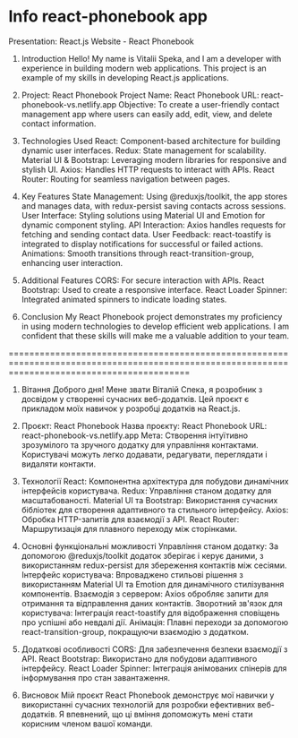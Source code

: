 # Info react-phonebook app

Presentation: React.js Website - React Phonebook
1. Introduction
Hello! My name is Vitalii Speka, and I am a developer with experience in building modern web applications. This project is an example of my skills in developing React.js applications.

2. Project: React Phonebook
Project Name: React Phonebook
URL: react-phonebook-vs.netlify.app
Objective: To create a user-friendly contact management app where users can easily add, edit, view, and delete contact information.

3. Technologies Used
React: Component-based architecture for building dynamic user interfaces.
Redux: State management for scalability.
Material UI & Bootstrap: Leveraging modern libraries for responsive and stylish UI.
Axios: Handles HTTP requests to interact with APIs.
React Router: Routing for seamless navigation between pages.

4. Key Features
State Management: Using @reduxjs/toolkit, the app stores and manages data, with redux-persist saving contacts across sessions.
User Interface: Styling solutions using Material UI and Emotion for dynamic component styling.
API Interaction: Axios handles requests for fetching and sending contact data.
User Feedback: react-toastify is integrated to display notifications for successful or failed actions.
Animations: Smooth transitions through react-transition-group, enhancing user interaction.

5. Additional Features
CORS: For secure interaction with APIs.
React Bootstrap: Used to create a responsive interface.
React Loader Spinner: Integrated animated spinners to indicate loading states.

6. Conclusion
My React Phonebook project demonstrates my proficiency in using modern technologies to develop efficient web applications. I am confident that these skills will make me a valuable addition to your team.

===============================================================================================================================================

1. Вітання
Доброго дня! Мене звати  Віталій Спека, я розробник з досвідом у створенні сучасних веб-додатків. Цей проєкт є прикладом моїх навичок у розробці додатків на React.js.

2. Проєкт: React Phonebook
Назва проєкту: React Phonebook
URL: react-phonebook-vs.netlify.app
Мета: Створення інтуїтивно зрозумілого та зручного додатку для управління контактами. Користувачі можуть легко додавати, редагувати, переглядати і видаляти контакти.

4. Технології
React: Компонентна архітектура для побудови динамічних інтерфейсів користувача.
Redux: Управління станом додатку для масштабованості.
Material UI та Bootstrap: Використання сучасних бібліотек для створення адаптивного та стильного інтерфейсу.
Axios: Обробка HTTP-запитів для взаємодії з API.
React Router: Маршрутизація для плавного переходу між сторінками.

5. Основні функціональні можливості
Управління станом додатку: За допомогою @reduxjs/toolkit додаток зберігає і керує даними, з використанням redux-persist для збереження контактів між сесіями.
Інтерфейс користувача: Впроваджено стильові рішення з використанням Material UI та Emotion для динамічного стилізування компонентів.
Взаємодія з сервером: Axios обробляє запити для отримання та відправлення даних контактів.
Зворотний зв'язок для користувача: Інтеграція react-toastify для відображення сповіщень про успішні або невдалі дії.
Анімація: Плавні переходи за допомогою react-transition-group, покращуючи взаємодію з додатком.

6. Додаткові особливості
CORS: Для забезпечення безпеки взаємодії з API.
React Bootstrap: Використано для побудови адаптивного інтерфейсу.
React Loader Spinner: Інтеграція анімованих спінерів для інформування про стан завантаження.

7. Висновок
Мій проєкт React Phonebook демонструє мої навички у використанні сучасних технологій для розробки ефективних веб-додатків. Я впевнений, що ці вміння допоможуть мені стати корисним членом вашої команди.
